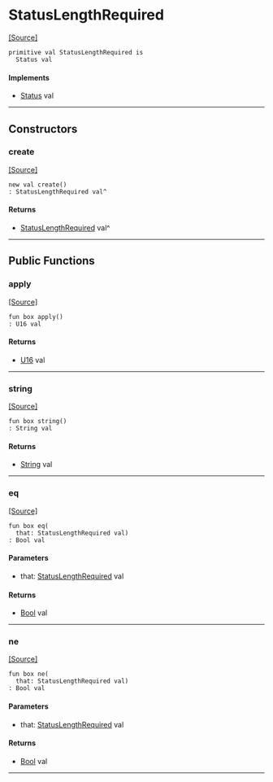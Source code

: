 # StatusLengthRequired
<span class="source-link">[[Source]](src/http_server/status.md#L101)</span>
```pony
primitive val StatusLengthRequired is
  Status val
```

#### Implements

* [Status](http_server-Status.md) val

---

## Constructors

### create
<span class="source-link">[[Source]](src/http_server/status.md#L101)</span>


```pony
new val create()
: StatusLengthRequired val^
```

#### Returns

* [StatusLengthRequired](http_server-StatusLengthRequired.md) val^

---

## Public Functions

### apply
<span class="source-link">[[Source]](src/http_server/status.md#L102)</span>


```pony
fun box apply()
: U16 val
```

#### Returns

* [U16](builtin-U16.md) val

---

### string
<span class="source-link">[[Source]](src/http_server/status.md#L103)</span>


```pony
fun box string()
: String val
```

#### Returns

* [String](builtin-String.md) val

---

### eq
<span class="source-link">[[Source]](src/http_server/status.md#L102)</span>


```pony
fun box eq(
  that: StatusLengthRequired val)
: Bool val
```
#### Parameters

*   that: [StatusLengthRequired](http_server-StatusLengthRequired.md) val

#### Returns

* [Bool](builtin-Bool.md) val

---

### ne
<span class="source-link">[[Source]](src/http_server/status.md#L102)</span>


```pony
fun box ne(
  that: StatusLengthRequired val)
: Bool val
```
#### Parameters

*   that: [StatusLengthRequired](http_server-StatusLengthRequired.md) val

#### Returns

* [Bool](builtin-Bool.md) val

---

